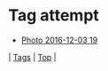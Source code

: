 <!--
title: Tag attempt
date: 2020-06-28T15:26:58.822Z
tags:
-->
# Tag attempt

 * [Photo 2016-12-03 19](153997916039.md)

| [Tags](tags.md) | [Top](index.md) |
